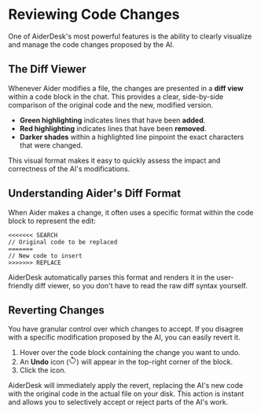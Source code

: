# Reviewing Code Changes

One of AiderDesk's most powerful features is the ability to clearly visualize and manage the code changes proposed by the AI.

## The Diff Viewer

Whenever Aider modifies a file, the changes are presented in a **diff view** within a code block in the chat. This provides a clear, side-by-side comparison of the original code and the new, modified version.

- **Green highlighting** indicates lines that have been **added**.
- **Red highlighting** indicates lines that have been **removed**.
- **Darker shades** within a highlighted line pinpoint the exact characters that were changed.

This visual format makes it easy to quickly assess the impact and correctness of the AI's modifications.

## Understanding Aider's Diff Format

When Aider makes a change, it often uses a specific format within the code block to represent the edit:

```
<<<<<<< SEARCH
// Original code to be replaced
=======
// New code to insert
>>>>>>> REPLACE
```

AiderDesk automatically parses this format and renders it in the user-friendly diff viewer, so you don't have to read the raw diff syntax yourself.

## Reverting Changes

You have granular control over which changes to accept. If you disagree with a specific modification proposed by the AI, you can easily revert it.

1.  Hover over the code block containing the change you want to undo.
2.  An **Undo** icon (<svg xmlns="http://www.w3.org/2000/svg" width="16" height="16" fill="currentColor" class="bi bi-arrow-counterclockwise" viewBox="0 0 16 16"><path fill-rule="evenodd" d="M8 3a5 5 0 1 1-4.546 2.914.5.5 0 0 0-.908-.417A6 6 0 1 0 8 2v1z"/><path d="M8 4.466V.534a.25.25 0 0 0-.41-.192L5.23 2.308a.25.25 0 0 0 0 .384l2.36 1.966A.25.25 0 0 0 8 4.466z"/></svg>) will appear in the top-right corner of the block.
3.  Click the icon.

AiderDesk will immediately apply the revert, replacing the AI's new code with the original code in the actual file on your disk. This action is instant and allows you to selectively accept or reject parts of the AI's work.
